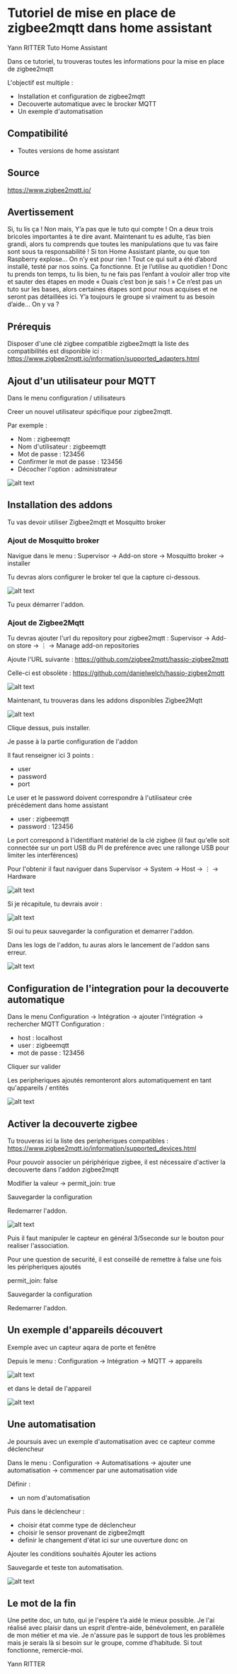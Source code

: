 # Tutoriel de mise en place de zigbee2mqtt dans home assistant
Yann RITTER  Tuto Home Assistant 

Dans ce tutoriel, tu trouveras toutes les informations pour la mise en place de zigbee2mqtt

L'objectif est multiple : 
- Installation et configuration de zigbee2mqtt
- Decouverte automatique avec le brocker MQTT
- Un exemple d'automatisation



## Compatibilité
- Toutes versions de home assistant

## Source 
https://www.zigbee2mqtt.io/



## Avertissement 

Si, tu lis ça ! Non mais, Y’a pas que le tuto qui compte ! On a deux trois bricoles importantes à te dire avant.
Maintenant tu es adulte, t’as bien grandi, alors tu comprends que toutes les manipulations que tu vas faire sont sous ta responsabilité !
Si ton Home Assistant plante, ou que ton Raspberry explose… On n’y est pour rien !
Tout ce qui suit a été d’abord installé, testé par nos soins. Ça fonctionne. Et je l’utilise au quotidien !
Donc tu prends ton temps, tu lis bien, tu ne fais pas l’enfant à vouloir aller trop vite et sauter des étapes en mode « Ouais c’est bon je sais ! »
Ce n’est pas un tuto sur les bases, alors certaines étapes sont pour nous acquises et ne seront pas détaillées ici. Y’a toujours le groupe si vraiment tu as besoin d’aide…
On y va ?


## Prérequis

Disposer d'une clé zigbee compatible zigbee2mqtt
la liste des compatibilités est disponible ici :  https://www.zigbee2mqtt.io/information/supported_adapters.html 

## Ajout d'un utilisateur pour MQTT
Dans le menu configuration / utilisateurs

Creer un nouvel utilisateur spécifique pour zigbee2mqtt.

Par exemple :
- Nom : zigbeemqtt
- Nom d'utilisateur : zigbeemqtt
- Mot de passe : 123456
- Confirmer le mot de passe : 123456
- Décocher l'option : administrateur

![alt text](https://github.com/ryann72/Home-assistant-tutoriel/blob/main/Zigbee2Mqtt/Images/utilisateur.JPG)


## Installation des addons

Tu vas devoir utiliser Zigbee2mqtt et Mosquitto broker


### Ajout de Mosquitto broker

Navigue dans le menu : Supervisor → Add-on store → Mosquitto broker → installer

Tu devras alors configurer le broker tel que la capture ci-dessous.

![alt text](https://github.com/ryann72/Home-assistant-tutoriel/blob/main/Zigbee2Mqtt/Images/mosquitto.JPG)

Tu peux démarrer l'addon.


### Ajout de Zigbee2Mqtt

Tu devras ajouter l'url du repository pour zigbee2mqtt : Supervisor → Add-on store → ⋮ → Manage add-on repositories

Ajoute l'URL suivante : https://github.com/zigbee2mqtt/hassio-zigbee2mqtt

Celle-ci est obsolète : https://github.com/danielwelch/hassio-zigbee2mqtt

![alt text](https://github.com/ryann72/Home-assistant-tutoriel/blob/main/Zigbee2Mqtt/Images/zigbee2mqtt1.JPG)

Maintenant, tu trouveras dans les addons disponibles Zigbee2Mqtt

![alt text](https://github.com/ryann72/Home-assistant-tutoriel/blob/main/Zigbee2Mqtt/Images/zigbee2mqtt2.JPG)

Clique dessus, puis installer.

Je passe à la partie configuration de l'addon

Il faut renseigner ici 3 points :
- user
- password
- port


Le user et le password doivent correspondre à l'utilisateur crée précédement dans home assistant


- user : zigbeemqtt
- password : 123456

Le port correspond à l'identifiant matériel de la clé zigbee (il faut qu'elle soit connectée sur un port USB du PI de preférence avec une rallonge USB pour limiter les interférences)


Pour l'obtenir il faut naviguer dans Supervisor → System → Host → ⋮ → Hardware

![alt text](https://github.com/ryann72/Home-assistant-tutoriel/blob/main/Zigbee2Mqtt/Images/zigbee2mqtt4.JPG)


Si je récapitule, tu devrais avoir :

![alt text](https://github.com/ryann72/Home-assistant-tutoriel/blob/main/Zigbee2Mqtt/Images/zigbee2mqtt3.JPG)


Si oui tu peux sauvegarder la configuration et demarrer l'addon.

Dans les logs de l'addon, tu auras alors le lancement de l'addon sans erreur.

![alt text](https://github.com/ryann72/Home-assistant-tutoriel/blob/main/Zigbee2Mqtt/Images/zigbee2mqtt5.JPG)



## Configuration de l'integration pour la decouverte automatique 

Dans le menu Configuration → Intégration → ajouter l'intégration → rechercher MQTT
Configuration : 

- host : localhost
- user : zigbeemqtt
- mot de passe : 123456

Cliquer sur valider

Les peripheriques ajoutés remonteront alors automatiquement en tant qu'appareils / entités

![alt text](https://github.com/ryann72/Home-assistant-tutoriel/blob/main/Zigbee2Mqtt/Images/zigbee2mqtt6.JPG)

## Activer la decouverte zigbee

Tu trouveras ici la liste des peripheriques compatibles :  https://www.zigbee2mqtt.io/information/supported_devices.html

Pour pouvoir associer un périphérique zigbee, il est nécessaire d'activer la decouverte dans l'addon zigbee2mqtt

Modifier la valeur → permit_join: true

Sauvegarder la configuration

Redemarrer l'addon.

![alt text](https://github.com/ryann72/Home-assistant-tutoriel/blob/main/Zigbee2Mqtt/Images/zigbee2mqtt11.jpg)

Puis il faut manipuler le capteur en général 3/5seconde sur le bouton pour realiser l'association.



Pour une question de securité, il est conseillé de remettre à false une fois les péripheriques ajoutés 

permit_join: false

Sauvegarder la configuration

Redemarrer l'addon.


## Un exemple d'appareils découvert

Exemple avec un capteur aqara de porte et fenêtre 

Depuis le menu : Configuration → Intégration → MQTT → appareils

![alt text](https://github.com/ryann72/Home-assistant-tutoriel/blob/main/Zigbee2Mqtt/Images/zigbee2mqtt8.JPG)

et dans le detail de l'appareil

![alt text](https://github.com/ryann72/Home-assistant-tutoriel/blob/main/Zigbee2Mqtt/Images/zigbee2mqtt9.JPG)


## Une automatisation 

Je poursuis avec un exemple d'automatisation avec ce capteur comme déclencheur

Dans le menu : Configuration → Automatisations → ajouter une automatisation → commencer par une automatisation vide


Définir :
- un nom d'automatisation


Puis dans le déclencheur :

- choisir état comme type de déclencheur
- choisir le sensor provenant de zigbee2mqtt
- definir le changement d'état ici sur une ouverture donc on

Ajouter les conditions souhaités
Ajouter les actions

Sauvegarde et teste ton automatisation.


![alt text](https://github.com/ryann72/Home-assistant-tutoriel/blob/main/Zigbee2Mqtt/Images/zigbee2mqtt10.JPG)



## Le mot de la fin
Une petite doc, un tuto, qui je l'espère t’a aidé le mieux possible.
Je l'ai réalisé avec plaisir dans un esprit d’entre-aide, bénévolement, en parallèle de mon métier et ma vie.
Je n'assure pas le support de tous les problèmes mais je serais là si besoin sur le groupe, comme d’habitude.
Si tout fonctionne, remercie-moi.

Yann RITTER
